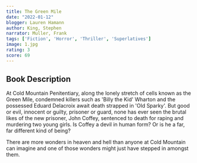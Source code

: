 ```yaml
---
title: The Green Mile
date: "2022-01-12"
blogger: Lauren Hamann
author: King, Stephen
narrator: Muller, Frank
tags: ['Fiction', 'Horror', 'Thriller', 'Superlatives']
image: 1.jpg
rating: 3
score: 69
---
```




## Book Description

At Cold Mountain Penitentiary, along the lonely stretch of cells known as the Green Mile, condemned killers such as 'Billy the Kid' Wharton and the possessed Eduard Delacroix await death strapped in 'Old Sparky'. But good or evil, innocent or guilty, prisoner or guard, none has ever seen the brutal likes of the new prisoner, John Coffey, sentenced to death for raping and murdering two young girls. Is Coffey a devil in human form? Or is he a far, far different kind of being?

There are more wonders in heaven and hell than anyone at Cold Mountain can imagine and one of those wonders might just have stepped in amongst them.